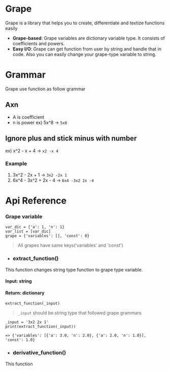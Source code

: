 # Grape
Grape is a library that helps you to create, differentiate and textize functions easily
+ **Grape-based**: Grape variables are dictionary variable type. It consists of coefficients and powers.
+ **Easy I/O**: Grape can get function from user by string and handle that in code. Also you can easily change your grape-type variable to string.
 
# Grammar
Grape use function as follow grammar
## Axn
+ A is coefficient
+ n is power
ex) 5x^8 -> <code>5x8</code>

## Ignore plus and stick minus with number
ex) x^2 - x + 4 -> <code>x2 -x 4</code>

### Example
1. 3x^2 - 2x + 1 ->
<code>3x2 -2x 1</code>
2. 6x^4 - 3x^2 + 2x - 4 ->
<code>6x4 -3x2 2x -4</code>
    
# Api Reference
### Grape variable
    var_dic = {'a': 1, 'n': 1}
    var_list = [var_dic]  
    grape = {'variables': [], 'const': 0}
> All grapes have same keys('variables' and 'const')

+ ### extract_function()
This function changes string type function to grape type variable.
#### Input: string
#### Return: dictionary
   ```{.python}
   extract_function(_input)
   ```
  > `_input` should be string type that followed grape grammars
   ```{.python}
   _input = '3x2 2x 1'
   print(extract_function(_input))
  
   => {'variables': [{'a': 3.0, 'n': 2.0}, {'a': 2.0, 'n': 1.0}], 'const': 1.0}
   ```
 + ### derivative_function()
 This function 
